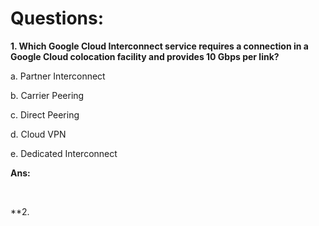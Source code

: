 # Questions:

**1. Which Google Cloud Interconnect service requires a connection in a Google Cloud colocation facility and provides 10 Gbps per link?**

a. Partner Interconnect

b. Carrier Peering

c. Direct Peering

d. Cloud VPN

e. Dedicated Interconnect

**Ans:**

<br/>

**2. 
